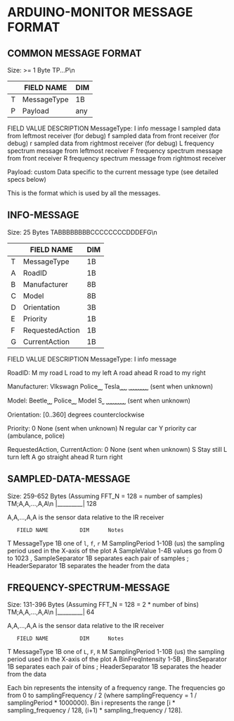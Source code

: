 # ARDUINO-MONITOR MESSAGE FORMAT

## COMMON MESSAGE FORMAT

Size: >= 1 Byte
TP...P\n

|   |  FIELD NAME       | DIM |
|---|-------------------|-----|
| T |  MessageType      | 1B  |
| P |  Payload          | any |

 FIELD              VALUE       DESCRIPTION
 MessageType:       I           info message
                    l           sampled data from leftmost receiver (for debug)
                    f           sampled data from front receiver (for debug)
                    r           sampled data from rightmost receiver (for debug)
                    L           frequency spectrum message from leftmost receiver
                    F           frequency spectrum message from front receiver
                    R           frequency spectrum message from rightmost receiver

 Payload:           custom      Data specific to the current message type (see detailed specs below)

This is the format which is used by all the messages.


## INFO-MESSAGE

Size: 25 Bytes
TABBBBBBBBCCCCCCCCDDDEFG\n

|   |  FIELD NAME       | DIM |
|---|-------------------|-----|
| T |  MessageType      | 1B  |
| A |  RoadID           | 1B  |
| B |  Manufacturer     | 8B  |
| C |  Model            | 8B  |
| D |  Orientation      | 3B  |
| E |  Priority         | 1B  |
| F |  RequestedAction  | 1B  | // The action the car wants to do
| G |  CurrentAction    | 1B  | // The action the car is doing to cooperate with the network

 FIELD              VALUE       DESCRIPTION
 MessageType:       I           info message

 RoadID:            M           my road
                    L           road to my left
                    A           road ahead
                    R           road to my right

 Manufacturer:      Vlkswagn
                    Police⎵⎵
                    Tesla⎵⎵⎵
                    ⎵⎵⎵⎵⎵⎵⎵⎵     (sent when unknown)

 Model:             Beetle⎵⎵
                    Police⎵⎵
                    Model S⎵
                    ⎵⎵⎵⎵⎵⎵⎵⎵     (sent when unknown)

 Orientation:       [0..360]    degrees counterclockwise

 Priority:          0           None (sent when unknown)
                    N           regular car
                    Y           priority car (ambulance, police)

 RequestedAction,
 CurrentAction:     0           None (sent when unknown)
                    S           Stay still
                    L           turn left
                    A           go straight ahead
                    R           turn right


## SAMPLED-DATA-MESSAGE

Size: 259-652 Bytes (Assuming FFT_N = 128 = number of samples)
TM;A,A,...,A,A\n
   |_________|
       128

A,A,...,A,A     is the sensor data relative to the IR receiver

       FIELD NAME          DIM      Notes
T      MessageType         1B       one of `l`, `f`, `r`
M      SamplingPeriod      1-10B    (us) the sampling period used in the X-axis of the plot
A      SampleValue         1-4B     values go from 0 to 1023
,      SampleSeparator     1B       separates each pair of samples
;      HeaderSeparator     1B       separates the header from the data


## FREQUENCY-SPECTRUM-MESSAGE

Size: 131-396 Bytes (Assuming FFT_N = 128 = 2 * number of bins)
TM;A,A,...,A,A\n
   |_________|
       64

A,A,...,A,A     is the sensor data relative to the IR receiver

       FIELD NAME          DIM      Notes
T      MessageType         1B       one of `L`, `F`, `R`
M      SamplingPeriod      1-10B    (us) the sampling period used in the X-axis of the plot
A      BinFreqIntensity    1-5B
,      BinsSeparator       1B       separates each pair of bins
;      HeaderSeparator     1B       separates the header from the data

Each bin represents the intensity of a frequency range. The frequencies go from 0 to samplingFrequency / 2 (where samplingFrequency = 1 / samplingPeriod * 1000000).
Bin i represents the range [i * sampling_frequency / 128, (i+1) * sampling_frequency / 128].
